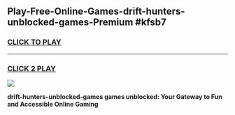 
## Play-Free-Online-Games-drift-hunters-unblocked-games-Premium #kfsb7
<h3>
<a href="https://premium.freeplayer.one?title=drift-hunters-unblocked-games&ref=8M">CLICK TO PLAY</a></h3>
<hr>

<h3>
<a href="https://premium.freeplayer.one?title=drift-hunters-unblocked-games&ref=8M">CLICK 2 PLAY</a>
  
</h3>

<a href="https://premium.freeplayer.one?title=drift-hunters-unblocked-games&ref=8M"><img src="https://clearcache.store/games.png"></a>


**drift-hunters-unblocked-games games unblocked: Your Gateway to Fun and Accessible Online Gaming**
